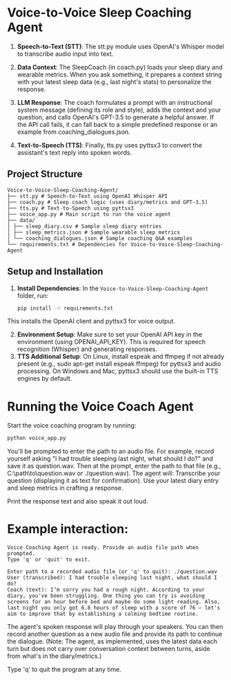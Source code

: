 # Voice-to-Voice Sleep Coaching Agent

1. **Speech-to-Text (STT)**:
The stt.py module uses OpenAI's Whisper model to transcribe audio input into text.

2. **Data Context**:
The SleepCoach (in coach.py) loads your sleep diary and wearable metrics. When you ask something, it prepares a context string with your latest sleep data (e.g., last night's stats) to personalize the response.

3. **LLM Response**:
The coach formulates a prompt with an instructional system message (defining its role and style), adds the context and your question, and calls OpenAI's GPT-3.5 to generate a helpful answer. If the API call fails, it can fall back to a simple predefined response or an example from coaching_dialogues.json.

4. **Text-to-Speech (TTS)**:
Finally, tts.py uses pyttsx3 to convert the assistant's text reply into spoken words.


## Project Structure
```
Voice-to-Voice-Sleep-Coaching-Agent/
├── stt.py # Speech-to-Text using OpenAI Whisper API
├── coach.py # Sleep coach logic (uses diary/metrics and GPT-3.5)
├── tts.py # Text-to-Speech using pyttsx3
├── voice_app.py # Main script to run the voice agent
├── data/
│ ├── sleep_diary.csv # Sample sleep diary entries
│ ├── sleep_metrics.json # Sample wearable sleep metrics
│ └── coaching_dialogues.json # Sample coaching Q&A examples
└── requirements.txt # Dependencies for Voice-to-Voice-Sleep-Coaching-Agent
```

## Setup and Installation
1. **Install Dependencies**: In the `Voice-to-Voice-Sleep-Coaching-Agent` folder, run:  
   ```bash
   pip install -r requirements.txt

This installs the OpenAI client and pyttsx3 for voice output.

2. **Environment Setup**: Make sure to set your OpenAI API key in the environment (using OPENAI_API_KEY). This is required for speech recognition (Whisper) and generating responses.
3. **TTS Additional Setup**:
On Linux, install espeak and ffmpeg if not already present (e.g., sudo apt-get install espeak ffmpeg) for pyttsx3 and audio processing.
On Windows and Mac, pyttsx3 should use the built-in TTS engines by default.

# Running the Voice Coach Agent
Start the voice coaching program by running:
```bash
python voice_app.py
```
You'll be prompted to enter the path to an audio file. For example, record yourself asking "I had trouble sleeping last night, what should I do?" and save it as question.wav. Then at the prompt, enter the path to that file (e.g., C:\path\to\question.wav or ./question.wav). The agent will:
Transcribe your question (displaying it as text for confirmation).
Use your latest diary entry and sleep metrics in crafting a response.

Print the response text and also speak it out loud.

# Example interaction:
```
Voice Coaching Agent is ready. Provide an audio file path when prompted.
Type 'q' or 'quit' to exit.

Enter path to a recorded audio file (or 'q' to quit): ./question.wav
User (transcribed): I had trouble sleeping last night, what should I do?
Coach (text): I’m sorry you had a rough night. According to your diary, you've been struggling. One thing you can try is avoiding screens for an hour before bed and maybe do some light reading. Also, last night you only got 6.8 hours of sleep with a score of 76 – let's aim to improve that by establishing a calming bedtime routine.
```
The agent's spoken response will play through your speakers. You can then record another question as a new audio file and provide its path to continue the dialogue. (Note: The agent, as implemented, uses the latest data each turn but does not carry over conversation context between turns, aside from what's in the diary/metrics.) 

Type 'q' to quit the program at any time.


